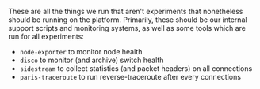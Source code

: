 These are all the things we run that aren't experiments that nonetheless should
be running on the platform.  Primarily, these should be our internal support
scripts and monitoring systems, as well as some tools which are run for all
experiments:

* `node-exporter` to monitor node health
* `disco` to monitor (and archive) switch health
* `sidestream` to collect statistics (and packet headers) on all connections
* `paris-traceroute` to run reverse-traceroute after every connections
